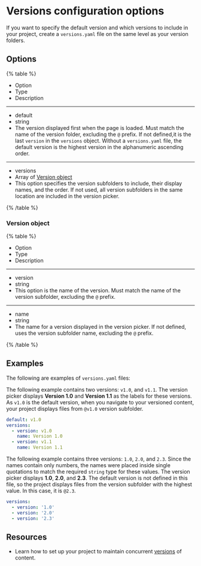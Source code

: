 # Versions configuration options

If you want to specify the default version and which versions to include in your project, create a `versions.yaml` file on the same level as your version folders.

## Options

{% table %}

- Option
- Type
- Description

---

- default
- string
- The version displayed first when the page is loaded. Must match the name of the version folder, excluding the `@` prefix. If not defined,it is the last `version` in the `versions` object. Without a `versions.yaml` file, the default version is the highest version in the alphanumeric ascending order.

---

- versions
- Array of [Version object](#version-object)
- This option specifies the version subfolders to include, their display names, and the order. If not used, all version subfolders in the same location are included in the version picker.

{% /table %}

### Version object

{% table %}

- Option
- Type
- Description

---

- version
- string
- This option is the name of the version. Must match the name of the version subfolder, excluding the `@` prefix.

---

- name
- string
- The name for a version displayed in the version picker. If not defined, uses the version subfolder name, excluding the `@` prefix.

{% /table %}

## Examples

The following are examples of `versions.yaml` files:

The following example contains two versions: `v1.0`, and `v1.1`.
The version picker displays **Version 1.0** and **Version 1.1** as the labels for these versions.
As `v1.0` is the default version, when you navigate to your versioned content, your project displays files from `@v1.0` version subfolder.

```yaml
default: v1.0
versions:
  - version: v1.0
    name: Version 1.0
  - version: v1.1
    name: Version 1.1
```

The following example contains three versions: `1.0`, `2.0`, and `2.3`.
Since the names contain only numbers, the names were placed inside single quotations to match the required `string` type for these values.
The version picker displays **1.0**, **2.0**, and **2.3**.
The default version is not defined in this file, so the project displays files from the version subfolder with the highest value.
In this case, it is `@2.3`.

```yaml
versions:
  - version: '1.0'
  - version: '2.0'
  - version: '2.3'
```

## Resources

- Learn how to set up your project to maintain concurrent [versions](../how-to/versions.md) of content.